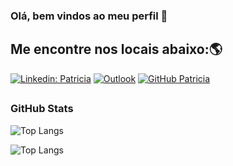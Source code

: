 ### Olá, bem vindos ao meu perfil 👋

## Me encontre nos locais abaixo:🌎
[![Linkedin: Patricia](https://img.shields.io/badge/-Patricia-blue?style=flat-square&logo=Linkedin&logoColor=white&link=https://www.linkedin.com/in/patriciasouzas/)](https://www.linkedin.com/in/patriciasouzas/)
[![Outlook](https://img.shields.io/badge/Outlook-0078D4?style=flat-square&logo=microsoft-outlook&logoColor=white)](mailto:patricia_souzas@live.com)
[![GitHub Patricia](https://img.shields.io/github/followers/patriciasouzas?label=follow&style=social)](https://github.com/patriciasouzas)


## <h3>GitHub Stats</h3>

![Top Langs](https://github-readme-stats.vercel.app/api?username=patriciasouzas&count_private=true&include_all_commit=true&show_icons=true&title_color=007bff&text_color=e7e7e7&icon_color=007bff&bg_color=171c28)

![Top Langs](https://github-readme-stats.vercel.app/api/top-langs/?username=patriciasouzas&layout=compact&title_color=007bff&text_color=e7e7e7&icon_color=007bff&bg_color=171c28)


<!--

**patriciasouzas/patriciasouzas** is a ✨ _special_ ✨ repository because its `README.md` (this file) appears on your GitHub profile.

Here are some ideas to get you started:

- 🔭 I’m currently working on ...
- 🌱 I’m currently learning ...
- 👯 I’m looking to collaborate on ...
- 🤔 I’m looking for help with ...
- 💬 Ask me about ...
- 📫 How to reach me: ...
- 😄 Pronouns: ...
- ⚡ Fun fact: ...
-->
